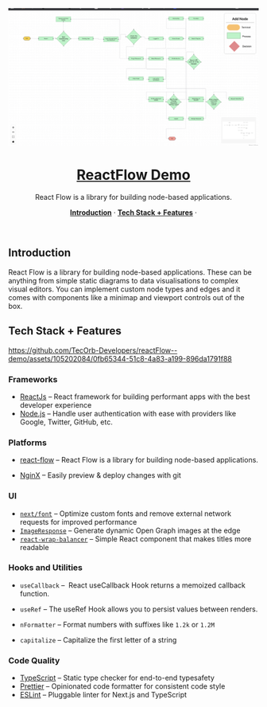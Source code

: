 <a href="">
  <img alt="RectFlow Demo" src="https://github.com/Sumittecorb/reactflow-demo/blob/main/public/demo-reactflow.png">
  <h1 align="center">ReactFlow Demo</h1>
</a>

<p align="center">
 React Flow is a library for building node-based applications.
</p>






<p align="center">
  <a href="#introduction"><strong>Introduction</strong></a> ·
  <a href="#tech-stack--features"><strong>Tech Stack + Features</strong></a> ·
</p>
<br/>

## Introduction

React Flow is a library for building node-based applications. These can be anything from simple static diagrams to data visualisations to complex visual editors. You can implement custom node types and edges and it comes with components like a minimap and viewport controls out of the box.



 ## Tech Stack + Features





https://github.com/TecOrb-Developers/reactFlow--demo/assets/105202084/0fb65344-51c8-4a83-a199-896da1791f88




### Frameworks

- [ReactJs](https://nextjs.org/) – React framework for building performant apps with the best developer experience
- [Node.js](https://authjs.dev/) – Handle user authentication with ease with providers like Google, Twitter, GitHub, etc.



### Platforms
- [react-flow](https://reactflow.dev/docs/quickstart/) – React Flow is a library for building node-based applications.

- [NginX](https://docs.nginx.com/nginx/admin-guide/web-server/web-server/) – Easily preview & deploy changes with git

### UI


- [`next/font`](https://nextjs.org/docs/basic-features/font-optimization) – Optimize custom fonts and remove external network requests for improved performance
- [`ImageResponse`](https://beta.nextjs.org/docs/api-reference/image-response) – Generate dynamic Open Graph images at the edge
- [`react-wrap-balancer`](https://github.com/shuding/react-wrap-balancer) – Simple React component that makes titles more readable

### Hooks and Utilities

- `useCallback` –  React useCallback Hook returns a memoized callback function.


- `useRef` – The useRef Hook allows you to persist values between renders.

- `nFormatter` – Format numbers with suffixes like `1.2k` or `1.2M`
- `capitalize` – Capitalize the first letter of a string

### Code Quality

- [TypeScript](https://www.typescriptlang.org/) – Static type checker for end-to-end typesafety
- [Prettier](https://prettier.io/) – Opinionated code formatter for consistent code style
- [ESLint](https://eslint.org/) – Pluggable linter for Next.js and TypeScript


